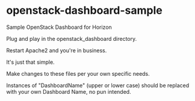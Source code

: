 openstack-dashboard-sample
==========================

Sample OpenStack Dashboard for Horizon

Plug and play in the openstack_dashboard directory.

Restart Apache2 and you're in business.

It's just that simple.

Make changes to these files per your own specific needs.

Instances of "DashboardName" (upper or lower case) should be replaced with your own Dashboard Name, no pun intended.

